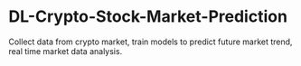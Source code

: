 # DL-Crypto-Stock-Market-Prediction
Collect data from crypto market, train models to predict future market trend, real time market data analysis.

